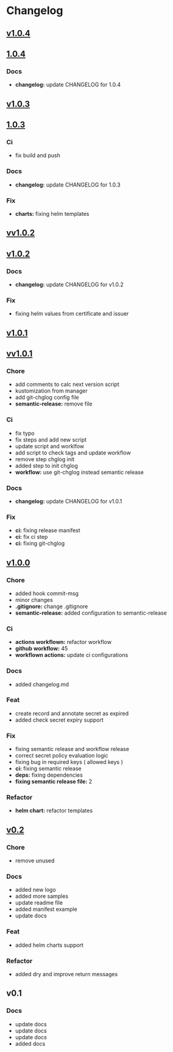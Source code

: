 # Changelog


## [v1.0.4](/compare/1.0.4...v1.0.4)


## [1.0.4](/compare/v1.0.3...1.0.4)

### Docs

* **changelog:** update CHANGELOG for 1.0.4


## [v1.0.3](/compare/1.0.3...v1.0.3)


## [1.0.3](/compare/vv1.0.2...1.0.3)

### Ci

* fix build and push

### Docs

* **changelog:** update CHANGELOG for 1.0.3

### Fix

* **charts:** fixing helm templates


## [vv1.0.2](/compare/v1.0.2...vv1.0.2)


## [v1.0.2](/compare/v1.0.1...v1.0.2)

### Docs

* **changelog:** update CHANGELOG for v1.0.2

### Fix

* fixing helm values from certificate and issuer


## [v1.0.1](/compare/vv1.0.1...v1.0.1)


## [vv1.0.1](/compare/v1.0.0...vv1.0.1)

### Chore

* add comments to calc next version script
* kustomization from manager
* add git-chglog config file
* **semantic-release:** remove file

### Ci

* fix typo
* fix steps and add new script
* update script and worklfow
* add script to check tags and update workflow
* remove step chglog init
* added step to init chglog
* **workflow:** use git-chglog instead semantic release

### Docs

* **changelog:** update CHANGELOG for v1.0.1

### Fix

* **ci:** fixing release manifest
* **ci:** fix ci step
* **ci:** fixing git-chglog


## [v1.0.0](/compare/v0.2...v1.0.0)

### Chore

* added hook commit-msg
* minor changes
* **.gitignore:** change .gitignore
* **semantic-release:** added configuration to semantic-release

### Ci

* **actions workflown:** refactor workflow
* **github workflow:** 45
* **workflown actions:** update ci configurations

### Docs

* added changelog.md

### Feat

* create record and annotate secret as expired
* added check secret expiry support

### Fix

* fixing semantic release and workflow release
* correct secret policy evaluation logic
* fixing bug in required keys ( allowed keys )
* **ci:** fixing semantic release
* **deps:** fixing dependencies
* **fixing semantic release file:** 2

### Refactor

* **helm chart:** refactor templates


## [v0.2](/compare/v0.1...v0.2)

### Chore

* remove unused

### Docs

* added new logo
* added more samples
* update readme file
* added manifest example
* update docs

### Feat

* added helm charts support

### Refactor

* added dry and improve return messages


## v0.1

### Docs

* update docs
* update docs
* update docs
* added docs

